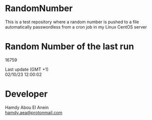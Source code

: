 # RandomNumber    
This is a test repository where a random number is pushed to a file automatically passwordless from a cron job in my Linux CentOS server    
# Random Number of the last run   
16759
      
Last update (GMT +1)    
02/10/23 12:00:02
# Developer    
Hamdy Abou El Anein   
hamdy.aea@protonmail.com
